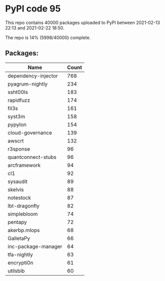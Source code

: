 # PyPI code 95

This repo contains 40000 packages uploaded to PyPI between 
2021-02-13 22:13 and 2021-02-22 18:50.

The repo is 14% (5998/40000) complete.

## Packages:

| Name  | Count |
| ----- | ----- |
| dependency-injector | 768 |
| pyagrum-nightly | 234 |
| ssht00ls | 183 |
| rapidfuzz | 174 |
| fil3s | 161 |
| syst3m | 158 |
| pypylon | 154 |
| cloud-governance | 139 |
| awscrt | 132 |
| r3sponse | 96 |
| quantconnect-stubs | 96 |
| arcframework | 94 |
| cl1 | 92 |
| sysaudit | 89 |
| skelvis | 88 |
| notestock | 87 |
| lbt-dragonfly | 82 |
| simplebloom | 74 |
| pentapy | 72 |
| akerbp.mlops | 68 |
| GalletaPy | 66 |
| inc-package-manager | 64 |
| tfa-nightly | 63 |
| encrypti0n | 61 |
| utilsbib | 60 |


